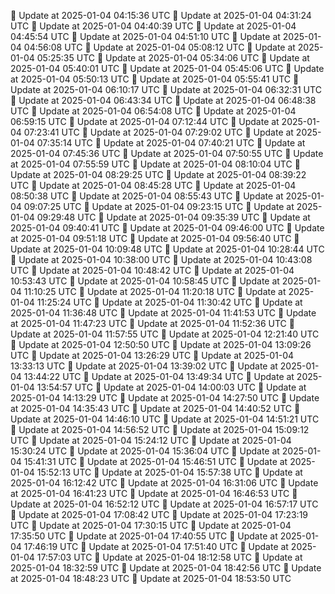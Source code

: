 🔄 Update at 2025-01-04 04:15:36 UTC
🔄 Update at 2025-01-04 04:31:24 UTC
🔄 Update at 2025-01-04 04:40:39 UTC
🔄 Update at 2025-01-04 04:45:54 UTC
🔄 Update at 2025-01-04 04:51:10 UTC
🔄 Update at 2025-01-04 04:56:08 UTC
🔄 Update at 2025-01-04 05:08:12 UTC
🔄 Update at 2025-01-04 05:25:35 UTC
🔄 Update at 2025-01-04 05:34:06 UTC
🔄 Update at 2025-01-04 05:40:01 UTC
🔄 Update at 2025-01-04 05:45:06 UTC
🔄 Update at 2025-01-04 05:50:13 UTC
🔄 Update at 2025-01-04 05:55:41 UTC
🔄 Update at 2025-01-04 06:10:17 UTC
🔄 Update at 2025-01-04 06:32:31 UTC
🔄 Update at 2025-01-04 06:43:34 UTC
🔄 Update at 2025-01-04 06:48:38 UTC
🔄 Update at 2025-01-04 06:54:08 UTC
🔄 Update at 2025-01-04 06:59:15 UTC
🔄 Update at 2025-01-04 07:12:44 UTC
🔄 Update at 2025-01-04 07:23:41 UTC
🔄 Update at 2025-01-04 07:29:02 UTC
🔄 Update at 2025-01-04 07:35:14 UTC
🔄 Update at 2025-01-04 07:40:21 UTC
🔄 Update at 2025-01-04 07:45:36 UTC
🔄 Update at 2025-01-04 07:50:55 UTC
🔄 Update at 2025-01-04 07:55:59 UTC
🔄 Update at 2025-01-04 08:10:04 UTC
🔄 Update at 2025-01-04 08:29:25 UTC
🔄 Update at 2025-01-04 08:39:22 UTC
🔄 Update at 2025-01-04 08:45:28 UTC
🔄 Update at 2025-01-04 08:50:38 UTC
🔄 Update at 2025-01-04 08:55:43 UTC
🔄 Update at 2025-01-04 09:07:25 UTC
🔄 Update at 2025-01-04 09:23:15 UTC
🔄 Update at 2025-01-04 09:29:48 UTC
🔄 Update at 2025-01-04 09:35:39 UTC
🔄 Update at 2025-01-04 09:40:41 UTC
🔄 Update at 2025-01-04 09:46:00 UTC
🔄 Update at 2025-01-04 09:51:18 UTC
🔄 Update at 2025-01-04 09:56:40 UTC
🔄 Update at 2025-01-04 10:09:48 UTC
🔄 Update at 2025-01-04 10:28:44 UTC
🔄 Update at 2025-01-04 10:38:00 UTC
🔄 Update at 2025-01-04 10:43:08 UTC
🔄 Update at 2025-01-04 10:48:42 UTC
🔄 Update at 2025-01-04 10:53:43 UTC
🔄 Update at 2025-01-04 10:58:45 UTC
🔄 Update at 2025-01-04 11:10:25 UTC
🔄 Update at 2025-01-04 11:20:18 UTC
🔄 Update at 2025-01-04 11:25:24 UTC
🔄 Update at 2025-01-04 11:30:42 UTC
🔄 Update at 2025-01-04 11:36:48 UTC
🔄 Update at 2025-01-04 11:41:53 UTC
🔄 Update at 2025-01-04 11:47:23 UTC
🔄 Update at 2025-01-04 11:52:36 UTC
🔄 Update at 2025-01-04 11:57:55 UTC
🔄 Update at 2025-01-04 12:21:40 UTC
🔄 Update at 2025-01-04 12:50:50 UTC
🔄 Update at 2025-01-04 13:09:26 UTC
🔄 Update at 2025-01-04 13:26:29 UTC
🔄 Update at 2025-01-04 13:33:13 UTC
🔄 Update at 2025-01-04 13:39:02 UTC
🔄 Update at 2025-01-04 13:44:22 UTC
🔄 Update at 2025-01-04 13:49:34 UTC
🔄 Update at 2025-01-04 13:54:57 UTC
🔄 Update at 2025-01-04 14:00:03 UTC
🔄 Update at 2025-01-04 14:13:29 UTC
🔄 Update at 2025-01-04 14:27:50 UTC
🔄 Update at 2025-01-04 14:35:43 UTC
🔄 Update at 2025-01-04 14:40:52 UTC
🔄 Update at 2025-01-04 14:46:10 UTC
🔄 Update at 2025-01-04 14:51:21 UTC
🔄 Update at 2025-01-04 14:56:52 UTC
🔄 Update at 2025-01-04 15:09:12 UTC
🔄 Update at 2025-01-04 15:24:12 UTC
🔄 Update at 2025-01-04 15:30:24 UTC
🔄 Update at 2025-01-04 15:36:04 UTC
🔄 Update at 2025-01-04 15:41:31 UTC
🔄 Update at 2025-01-04 15:46:51 UTC
🔄 Update at 2025-01-04 15:52:13 UTC
🔄 Update at 2025-01-04 15:57:38 UTC
🔄 Update at 2025-01-04 16:12:42 UTC
🔄 Update at 2025-01-04 16:31:06 UTC
🔄 Update at 2025-01-04 16:41:23 UTC
🔄 Update at 2025-01-04 16:46:53 UTC
🔄 Update at 2025-01-04 16:52:12 UTC
🔄 Update at 2025-01-04 16:57:17 UTC
🔄 Update at 2025-01-04 17:08:42 UTC
🔄 Update at 2025-01-04 17:23:19 UTC
🔄 Update at 2025-01-04 17:30:15 UTC
🔄 Update at 2025-01-04 17:35:50 UTC
🔄 Update at 2025-01-04 17:40:55 UTC
🔄 Update at 2025-01-04 17:46:19 UTC
🔄 Update at 2025-01-04 17:51:40 UTC
🔄 Update at 2025-01-04 17:57:03 UTC
🔄 Update at 2025-01-04 18:12:58 UTC
🔄 Update at 2025-01-04 18:32:59 UTC
🔄 Update at 2025-01-04 18:42:56 UTC
🔄 Update at 2025-01-04 18:48:23 UTC
🔄 Update at 2025-01-04 18:53:50 UTC
